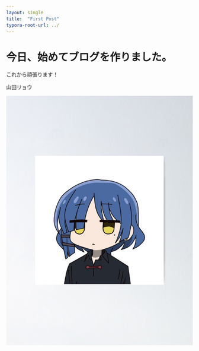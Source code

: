 ```yaml
---
layout: single
title:  "First Post"
typora-root-url: ../
---
```


# 今日、始めてブログを作りました。

これから頑張ります！

山田リョウ



![ryo2](/images/2024-04-11-first/ryo2-1712828135474-10.jpg)
